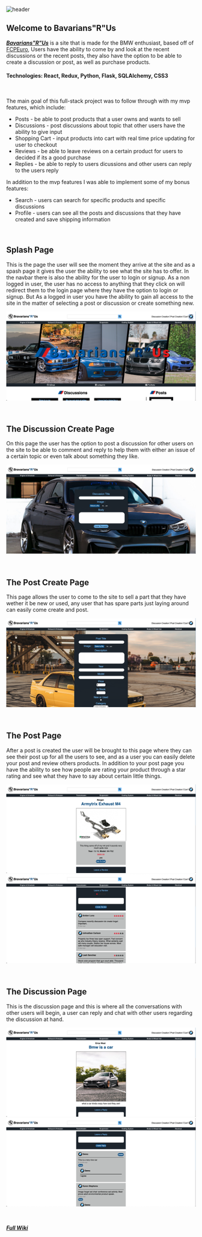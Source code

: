 ![header](https://github.com/Bergan404/Bavarians-R-Us/blob/main/imagesForWiki/site_banner.png)

## Welcome to Bavarians"R"Us
***[Bavarians"R"Us](https://bavarians-r-us.herokuapp.com/)*** is a site that is made for the BMW enthusiast, based off of [FCPEuro](https://www.fcpeuro.com/), Users have the ability to come by and look at the recent discussions or the recent posts, they also have the option to be able to create a discussion or post, as well as purchase products.

#### Technologies: React, Redux, Python, Flask, SQLAlchemy, CSS3

&nbsp;&nbsp;&nbsp;&nbsp;&nbsp;&nbsp;&nbsp;&nbsp;&nbsp;&nbsp;

The main goal of this full-stack project was to follow through with my mvp features, which include:

- Posts - be able to post products that a user owns and wants to sell
- Discussions - post discussions about topic that other users have the ability to give input
- Shopping Cart - input products into cart with real time price updating for user to checkout
- Reviews - be able to leave reviews on a certain product for users to decided if its a good purchase
- Replies - be able to reply to users dicussions and other users can reply to the users reply

In addition to the mvp features I was able to implement some of my bonus features:

- Search - users can search for specific products and specific discussions
- Profile - users can see all the posts and discussions that they have created and save shipping information

&nbsp;&nbsp;&nbsp;&nbsp;&nbsp;&nbsp;&nbsp;&nbsp;&nbsp;&nbsp;

## Splash Page
This is the page the user will see the moment they arrive at the site and as a spash page it gives the user the ability to see what the site has to offer. In the navbar there is also the ability for the user to login or signup. As a non logged in user, the user has no access to anything that they click on will redirect them to the login page where they have the option to login or signup. But As a logged in user you have the ability to gain all access to the site in the matter of selecting a post or discussion or create something new.

![homepageLogin](https://github.com/Bergan404/Bavarians-R-Us/blob/main/imagesForWiki/homepage.png)

&nbsp;&nbsp;&nbsp;&nbsp;&nbsp;&nbsp;&nbsp;&nbsp;&nbsp;&nbsp;

## The Discussion Create Page
On this page the user has the option to post a discussion for other users on the site to be able to comment and reply to help them with either an issue of a certain topic or even talk about something they like.

![discussion_create](https://github.com/Bergan404/Bavarians-R-Us/blob/main/imagesForWiki/discussion_create.png)

&nbsp;&nbsp;&nbsp;&nbsp;&nbsp;&nbsp;&nbsp;&nbsp;&nbsp;&nbsp;

## The Post Create Page
This page allows the user to come to the site to sell a part that they have wether it be new or used, any user that has spare parts just laying around can easily come create and post.

![post_create](https://github.com/Bergan404/Bavarians-R-Us/blob/main/imagesForWiki/post_create.png)

&nbsp;&nbsp;&nbsp;&nbsp;&nbsp;&nbsp;&nbsp;&nbsp;&nbsp;&nbsp;

## The Post Page
After a post is created the user will be brought to this page where they can see their post up for all the users to see, and as a user you can easily delete your post and review others products. In addition to your post page you have the ability to see how people are rating your product through a star rating and see what they have to say about certain little things.

![post_page](https://github.com/Bergan404/Bavarians-R-Us/blob/main/imagesForWiki/post.png)
![post_reviews](https://github.com/Bergan404/Bavarians-R-Us/blob/main/imagesForWiki/post_review.png)

&nbsp;&nbsp;&nbsp;&nbsp;&nbsp;&nbsp;&nbsp;&nbsp;&nbsp;&nbsp;

## The Discussion Page
This is the discussion page and this is where all the conversations with other users will begin, a user can reply and chat with other users regarding the discussion at hand.

![discussion_page](https://github.com/Bergan404/Bavarians-R-Us/blob/main/imagesForWiki/discussion.png)
![discussion_review](https://github.com/Bergan404/Bavarians-R-Us/blob/main/imagesForWiki/discussion_reply.png)

&nbsp;&nbsp;&nbsp;&nbsp;&nbsp;&nbsp;&nbsp;&nbsp;&nbsp;&nbsp;

***[Full Wiki](https://github.com/Bergan404/Bavarians-R-Us/wiki)***

